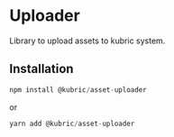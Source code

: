 # Uploader

Library to upload assets to kubric system.

## Installation

```JavaScript
npm install @kubric/asset-uploader
```

or

```JavaScript
yarn add @kubric/asset-uploader
```